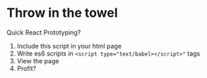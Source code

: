 # Throw in the towel

Quick React Prototyping?

1. Include this script in your html page
2. Write es6 scripts in `<script type="text/babel></script>"` tags
3. View the page
5. Profit?
